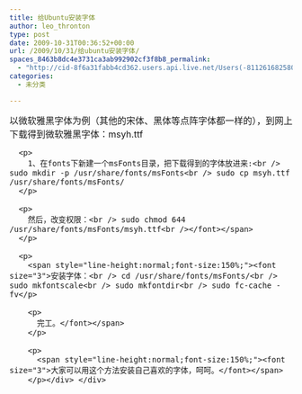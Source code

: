 ```yaml
---
title: 给Ubuntu安装字体
author: leo_thronton
type: post
date: 2009-10-31T00:36:52+00:00
url: /2009/10/31/给ubuntu安装字体/
spaces_8463b8dc4e3731ca3ab992902cf3f8b8_permalink:
  - "http://cid-8f6a31fabb4cd362.users.api.live.net/Users(-8112616825800567966)/Blogs('8F6A31FABB4CD362!102')/Entries('8F6A31FABB4CD362!1041')?authkey=yuBuArwciRo%24"
categories:
  - 未分类

---
```

<div id="msgcns!8F6A31FABB4CD362!1041" class="bvMsg">
  <div>
    <p>
      <span style="line-height:normal;font-size:150%;"><font size="3">以微软雅黑字体为例（其他的宋体、黑体等点阵字体都一样的），到网上下载得到微软雅黑字体：msyh.ttf</p> 
      
      <p>
        1、在fonts下新建一个msFonts目录，把下载得到的字体放进来:<br /> sudo mkdir -p /usr/share/fonts/msFonts<br /> sudo cp msyh.ttf /usr/share/fonts/msFonts/
      </p>
      
      <p>
        然后，改变权限：<br /> sudo chmod 644 /usr/share/fonts/msFonts/msyh.ttf<br /></font></span>
      </p>
      
      <p>
        <span style="line-height:normal;font-size:150%;"><font size="3">安装字体：<br /> cd /usr/share/fonts/msFonts/<br /> sudo mkfontscale<br /> sudo mkfontdir<br /> sudo fc-cache -fv</p> 
        
        <p>
          完工。</font></span>
        </p>
        
        <p>
          <span style="line-height:normal;font-size:150%;"><font size="3">大家可以用这个方法安装自己喜欢的字体，呵呵。</font></span>
        </p></div> </div>